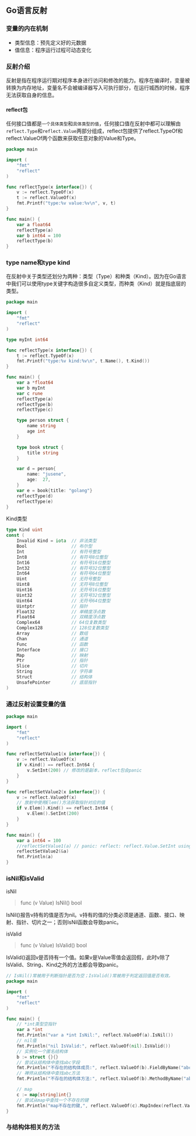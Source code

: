 ## Go语言反射

### 变量的内在机制

- 类型信息：预先定义好的元数据 
- 值信息：程序运行过程可动态变化

### 反射介绍

反射是指在程序运行期对程序本身进行访问和修改的能力。程序在编译时，变量被转换为内存地址，变量名不会被编译器写入可执行部分，在运行城西的时候，程序无法获取自身的信息。

#### reflect包

任何接口值都是`一个具体类型`和`具体类型的值`，任何接口值在反射中都可以理解由`reflect.Type`和`reflect.Value`两部分组成，reflect包提供了reflect.TypeOf和reflect.ValueOf两个函数来获取任意对象的Value和Type。

```go
package main

import (
	"fmt"
	"reflect"
)

func reflectType(x interface{}) {
	v := reflect.TypeOf(x)
	t := reflect.ValueOf(x)
	fmt.Printf("type:%v value:%v\n", v, t)
}

func main() {
	var a float64 
	reflectType(a)
	var b int64 = 100
	reflectType(b)
}
```

### type name和type kind

在反射中关于类型还划分为两种：类型（Type）和种类（Kind）。因为在Go语言中我们可以使用type关键字构造很多自定义类型，而种类（Kind）就是指底层的类型。

```go
package main

import (
	"fmt"
	"reflect"
)

type myInt int64

func reflectType(x interface{}) {
	t := reflect.TypeOf(x)
	fmt.Printf("type:%v kind:%v\n", t.Name(), t.Kind())
}

func main() {
	var a *float64
	var b myInt
	var c rune
	reflectType(a)
	reflectType(b)
	reflectType(c)

	type person struct {
		name string
		age int
	}

	type book struct {
		title string
	}

	var d = person{
		name: "jusene",
		age:  27,
	}
	var e = book{title: "golang"}
	reflectType(d)
	reflectType(e)
}
```

Kind类型
```go
type Kind uint
const (
    Invalid Kind = iota  // 非法类型
    Bool                 // 布尔型
    Int                  // 有符号整型
    Int8                 // 有符号8位整型
    Int16                // 有符号16位整型
    Int32                // 有符号32位整型
    Int64                // 有符号64位整型
    Uint                 // 无符号整型
    Uint8                // 无符号8位整型
    Uint16               // 无符号16位整型
    Uint32               // 无符号32位整型
    Uint64               // 无符号64位整型
    Uintptr              // 指针
    Float32              // 单精度浮点数
    Float64              // 双精度浮点数
    Complex64            // 64位复数类型
    Complex128           // 128位复数类型
    Array                // 数组
    Chan                 // 通道
    Func                 // 函数
    Interface            // 接口
    Map                  // 映射
    Ptr                  // 指针
    Slice                // 切片
    String               // 字符串
    Struct               // 结构体
    UnsafePointer        // 底层指针
)
```

### 通过反射设置变量的值

```go
package main

import (
	"fmt"
	"reflect"
)

func reflectSetValue1(x interface{}) {
	v := reflect.ValueOf(x)
	if v.Kind() == reflect.Int64 {
		v.SetInt(200) // 修改的是副本，reflect包会panic
	}
}

func reflectSetValue2(x interface{}) {
	v := reflect.ValueOf(x)
	// 放射中使用Elem()方法获取指针对应的值
	if v.Elem().Kind() == reflect.Int64 {
		v.Elem().SetInt(200)
	}
}

func main() {
	var a int64 = 100
	//reflectSetValue1(a) // panic: reflect: reflect.Value.SetInt using unaddressable value
	reflectSetValue2(&a)
	fmt.Println(a)
}
```

### isNil和isValid

isNil
> func (v Value) IsNil() bool

IsNil()报告v持有的值是否为nil。v持有的值的分类必须是通道、函数、接口、映射、指针、切片之一；否则IsNil函数会导致panic。

isValid
> func (v Value) IsValid() bool

IsValid()返回v是否持有一个值。如果v是Value零值会返回假，此时v除了IsValid、String、Kind之外的方法都会导致panic。

```go
// IsNil()常被用于判断指针是否为空；IsValid()常被用于判定返回值是否有效。
package main

import (
	"fmt"
	"reflect"
)

func main() {
	// *int类型空指针
	var a *int
	fmt.Println("var a *int IsNil:", reflect.ValueOf(a).IsNil())
	// nil值
	fmt.Println("nil IsValid:", reflect.ValueOf(nil).IsValid())
	// 实例化一个匿名结构体
	b := struct {}{}
	// 尝试从结构体中查找abc字段
	fmt.Println("不存在的结构体成员:", reflect.ValueOf(b).FieldByName("abc").IsValid())
	// 禅师从结构体中查找abc方法
	fmt.Println("不存在的结构体方法:", reflect.ValueOf(b).MethodByName("abc").IsValid())

	// map
	c := map[string]int{}
	// 尝试从map中查找一个不存在的键
	fmt.Println("map不存在的键,", reflect.ValueOf(c).MapIndex(reflect.ValueOf("娜扎")))
}
```

### 与结构体相关的方法

